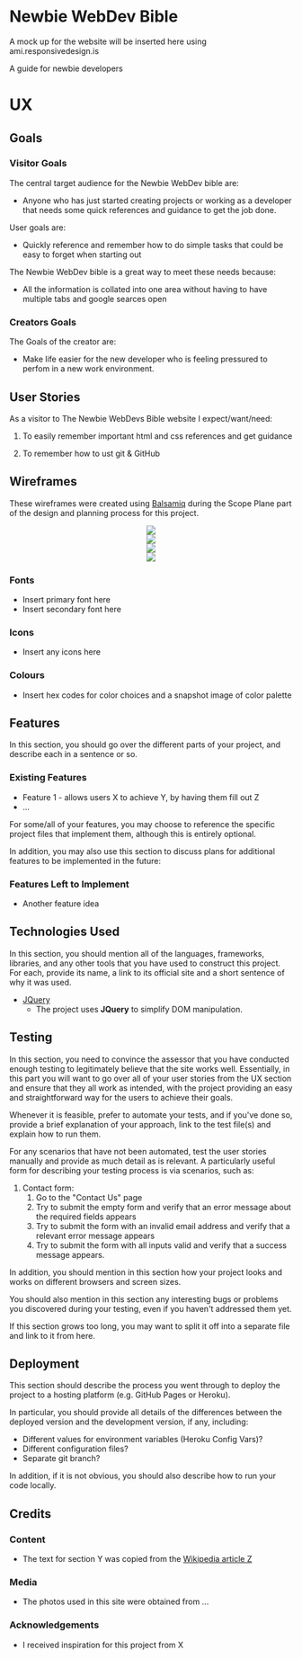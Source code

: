 # Newbie WebDev Bible

 A mock up for the website will be inserted here using ami.responsivedesign.is
 
 A guide for newbie developers
 

# UX

## Goals

### Visitor Goals

The central target audience for the Newbie WebDev bible are:
- Anyone who has just started creating projects or working as a developer that needs some quick references and guidance to get
the job done.

User goals are:
- Quickly reference and remember how to do simple tasks that could be easy to forget when starting out

The Newbie WebDev bible is a great way to meet these needs because:
- All the information is collated into one area without having to have multiple tabs and google searces open

### Creators Goals

The Goals of the creator are:
- Make life easier for the new developer who is feeling pressured to perfom in a new work environment.

## User Stories

As a visitor to The Newbie WebDevs Bible website I expect/want/need:

1. To easily remember important html and css references and get guidance

1. To remember how to ust git & GitHub

## Wireframes

These wireframes were created using [Balsamiq](https://balsamiq.com/) during the Scope Plane 
part of the design and planning process for this project. 



<div align="center">
    <img src="#"/>
</div>

<div align="center">
    <img src="#"/>
</div>

<div align="center">
    <img src="#"/>
</div>

<div align="center">
    <img src="#"/>
</div>



  

### Fonts

- Insert primary font here
- Insert secondary font here

### Icons

- Insert any icons here

### Colours

- Insert hex codes for color choices and a snapshot image of color palette


## Features

In this section, you should go over the different parts of your project, and describe each in a sentence or so.
 
### Existing Features
- Feature 1 - allows users X to achieve Y, by having them fill out Z
- ...

For some/all of your features, you may choose to reference the specific project files that implement them, although this is entirely optional.

In addition, you may also use this section to discuss plans for additional features to be implemented in the future:

### Features Left to Implement
- Another feature idea

## Technologies Used

In this section, you should mention all of the languages, frameworks, libraries, and any other tools that you have used to construct this project. For each, provide its name, a link to its official site and a short sentence of why it was used.

- [JQuery](https://jquery.com)
    - The project uses **JQuery** to simplify DOM manipulation.


## Testing

In this section, you need to convince the assessor that you have conducted enough testing to legitimately believe that the site works well. Essentially, in this part you will want to go over all of your user stories from the UX section and ensure that they all work as intended, with the project providing an easy and straightforward way for the users to achieve their goals.

Whenever it is feasible, prefer to automate your tests, and if you've done so, provide a brief explanation of your approach, link to the test file(s) and explain how to run them.

For any scenarios that have not been automated, test the user stories manually and provide as much detail as is relevant. A particularly useful form for describing your testing process is via scenarios, such as:

1. Contact form:
    1. Go to the "Contact Us" page
    2. Try to submit the empty form and verify that an error message about the required fields appears
    3. Try to submit the form with an invalid email address and verify that a relevant error message appears
    4. Try to submit the form with all inputs valid and verify that a success message appears.

In addition, you should mention in this section how your project looks and works on different browsers and screen sizes.

You should also mention in this section any interesting bugs or problems you discovered during your testing, even if you haven't addressed them yet.

If this section grows too long, you may want to split it off into a separate file and link to it from here.

## Deployment

This section should describe the process you went through to deploy the project to a hosting platform (e.g. GitHub Pages or Heroku).

In particular, you should provide all details of the differences between the deployed version and the development version, if any, including:
- Different values for environment variables (Heroku Config Vars)?
- Different configuration files?
- Separate git branch?

In addition, if it is not obvious, you should also describe how to run your code locally.


## Credits

### Content
- The text for section Y was copied from the [Wikipedia article Z](https://en.wikipedia.org/wiki/Z)

### Media
- The photos used in this site were obtained from ...

### Acknowledgements

- I received inspiration for this project from X